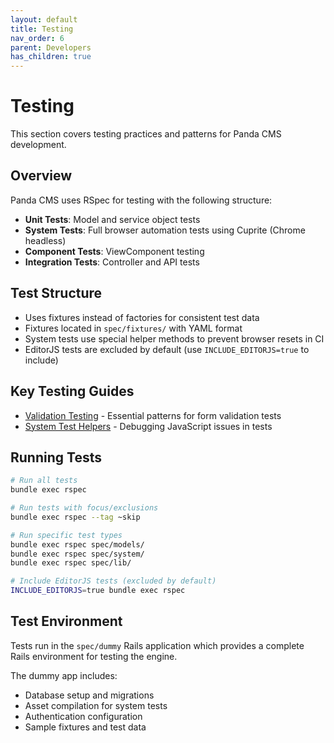```yaml
---
layout: default
title: Testing
nav_order: 6
parent: Developers
has_children: true
---
```


# Testing

This section covers testing practices and patterns for Panda CMS development.

## Overview

Panda CMS uses RSpec for testing with the following structure:

- **Unit Tests**: Model and service object tests
- **System Tests**: Full browser automation tests using Cuprite (Chrome headless)
- **Component Tests**: ViewComponent testing
- **Integration Tests**: Controller and API tests

## Test Structure

- Uses fixtures instead of factories for consistent test data
- Fixtures located in `spec/fixtures/` with YAML format
- System tests use special helper methods to prevent browser resets in CI
- EditorJS tests are excluded by default (use `INCLUDE_EDITORJS=true` to include)

## Key Testing Guides

- [Validation Testing](validation-testing.md) - Essential patterns for form validation tests
- [System Test Helpers](../../TROUBLESHOOTING_JAVASCRIPT.md) - Debugging JavaScript issues in tests

## Running Tests

```bash
# Run all tests
bundle exec rspec

# Run tests with focus/exclusions  
bundle exec rspec --tag ~skip

# Run specific test types
bundle exec rspec spec/models/
bundle exec rspec spec/system/
bundle exec rspec spec/lib/

# Include EditorJS tests (excluded by default)
INCLUDE_EDITORJS=true bundle exec rspec
```

## Test Environment

Tests run in the `spec/dummy` Rails application which provides a complete Rails environment for testing the engine.

The dummy app includes:
- Database setup and migrations
- Asset compilation for system tests  
- Authentication configuration
- Sample fixtures and test data